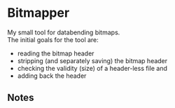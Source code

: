 # Bitmapper  

My small tool for databending bitmaps.  
The initial goals for the tool are:  
- reading the bitmap header
- stripping (and separately saving) the bitmap header
- checking the validity (size) of a header-less file and
- adding back the header

## Notes
